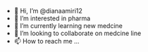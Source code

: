 - 👋 Hi, I’m @dianaamiri12
- 👀 I’m interested in pharma
- 🌱 I’m currently learning new medcine
- 💞️ I’m looking to collaborate on medcine line
- 📫 How to reach me ...

<!---
dianaamiri12/dianaamiri12 is a ✨ special ✨ repository because its `README.md` (this file) appears on your GitHub profile.
You can click the Preview link to take a look at your changes.
--->

